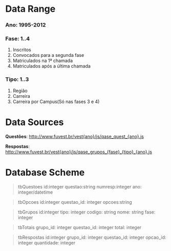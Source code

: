 Data Range
==========

### Ano: 1995-2012
### Fase: 1..4
1. Inscritos
2. Convocados para a segunda fase
3. Matriculados na 1ª chamada
4. Matriculados após a última chamada

### Tipo: 1..3
1. Região
2. Carreira
3. Carreira por Campus(Só nas fases 3 e 4)

Data Sources
============

**Questões**: http://www.fuvest.br/vest{ano}/js/qase_quest_{ano}.js

**Respostas**: http://www.fuvest.br/vest{ano}/js/qase_grupos_{fase}_{tipo}_{ano}.js


Database Scheme
===============
 
> tbQuestoes
>   id:integer
>   questao:string
>   numresp:integer
>   ano: integer/datetime

> tbOpcoes
>   id:integer
>   questao_id: integer
>   opcoes:string

> tbGrupos
>   id:integer
>   tipo: integer
>   codigo: string
>   nome: string
>   fase: integer

> tbTotais
>   grupo_id: integer
>   questao_id: integer
>   total: integer

> tbRespostas
>   id:integer
>   grupo_id: integer
>   questao_id: integer
>   opcao_id: integer
>   quantidade: integer